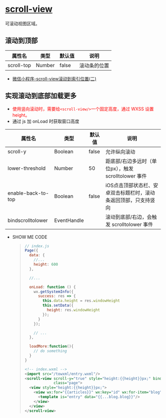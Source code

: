 # [scroll-view](https://mp.weixin.qq.com/debug/wxadoc/dev/component/scroll-view.html)
可滚动视图区域。




## 滚动到顶部

| 属性名     | 类型   | 默认值 | 说明         |
|------------|--------|--------|--------------|
| scroll-top | Number | false  | 滚动条的位置 |

- [微信小程序-scroll-view滚动到索引位置(二)][10ad3a8d]

  [10ad3a8d]: http://blog.csdn.net/zhaoyazhi2129/article/details/53787695 "csdn"

## 实现滚动到底部加载更多

- <font color=red>使用竖向滚动时，需要给`<scroll-view/>`一个固定高度，通过 WXSS 设置 height。</font>
- 通过 js 加 onLoad 时获取窗口高度

| 属性名             | 类型        | 默认值 | 说明                                                            |
|--------------------|-------------|--------|-----------------------------------------------------------------|
| scroll-y           | Boolean     | false  | 允许纵向滚动                                                    |
| lower-threshold    | Number      | 50     | 距底部/右边多远时（单位px），触发 scrolltolower 事件            |
| enable-back-to-top | Boolean     | false  | iOS点击顶部状态栏、安卓双击标题栏时，滚动条返回顶部，只支持竖向 |
| bindscrolltolower  | EventHandle |        | 滚动到底部/右边，会触发 scrolltolower 事件                      |



- SHOW ME CODE

  > ```js
  > // index.js
  > Page({
  >   data: {
  >     //...
  >     height: 600
  >   },
  >
  >   //...
  >
  >   onLoad: function () {
  >     wx.getSystemInfo({
  >       success: res => {
  >         this.data.height = res.windowHeight
  >         this.setData({
  >           height: res.windowHeight
  >         });
  >       }
  >     });
  >
  >     // ...
  >   },
  >
  >   loadMore:function(){
  >     // do something
  >   }
  > }
  > ```
  >
  > ```xml
  > <!-- index.wxml -->
  > <import src="/towxml/entry.wxml"/>
  > <scroll-view scroll-y="true" style="height:{{height}}px;" bindscrolltolower="loadMore"
  >              class="page">
  >   <view style="height:{{height}}px;">
  >     <view wx:for="{{articles}}" wx:key="id" wx:for-item="blog" class="item-blog">
  >       <template is="entry" data="{{...blog.blog}}"/>
  >     </view>
  >   </view>
  > </scroll-view>
  > ```
